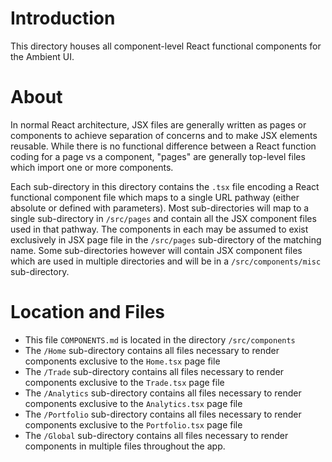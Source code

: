 # Introduction

This directory houses all component-level React functional components for the Ambient UI.

# About

In normal React architecture, JSX files are generally written as pages or components to achieve separation of concerns and to make JSX elements reusable. While there is no functional difference between a React function coding for a page vs a component, "pages" are generally top-level files which import one or more components.

Each sub-directory in this directory contains the `.tsx` file encoding a React functional component file which maps to a single URL pathway (either absolute or defined with parameters). Most sub-directories will map to a single sub-directory in `/src/pages` and contain all the JSX component files used in that pathway. The components in each may be assumed to exist exclusively in JSX page file in the `/src/pages` sub-directory of the matching name. Some sub-directories however will contain JSX component files which are used in multiple directories and will be in a `/src/components/misc` sub-directory.

# Location and Files

-   This file `COMPONENTS.md` is located in the directory `/src/components`
-   The `/Home` sub-directory contains all files necessary to render components exclusive to the `Home.tsx` page file
-   The `/Trade` sub-directory contains all files necessary to render components exclusive to the `Trade.tsx` page file
-   The `/Analytics` sub-directory contains all files necessary to render components exclusive to the `Analytics.tsx` page file
-   The `/Portfolio` sub-directory contains all files necessary to render components exclusive to the `Portfolio.tsx` page file
-   The `/Global` sub-directory contains all files necessary to render components in multiple files throughout the app.
